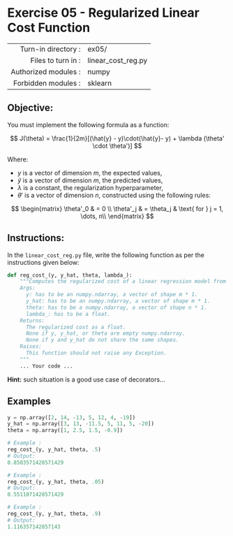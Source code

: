 # Exercise 05 - Regularized Linear Cost Function
|                         |                    |
| -----------------------:| ------------------ |
|   Turn-in directory :   |  ex05/             |
|   Files to turn in :    |  linear_cost_reg.py|
|   Authorized modules :  |  numpy             |
|   Forbidden modules :   |  sklearn           |

## Objective:
You must implement the following formula as a function:  

$$
J(\theta)  =  \frac{1}{2m}[(\hat{y} - y)\cdot(\hat{y}- y) + \lambda (\theta' \cdot \theta')]
$$  

Where:
- $y$ is a vector of dimension $m$, the expected values,
- $\hat{y}$ is a vector of dimension $m$, the predicted values,
- $\lambda$ is a constant, the regularization hyperparameter,
- $\theta'$ is a vector of dimension $n$, constructed using the following rules:
  
$$
\begin{matrix}
\theta'_0 & =  0 \\
\theta'_j & =  \theta_j & \text{ for } j = 1, \dots, n\\    
\end{matrix}
$$

## Instructions:
In the `linear_cost_reg.py` file, write the following function as per the instructions given below:
```python
def reg_cost_(y, y_hat, theta, lambda_):
    """Computes the regularized cost of a linear regression model from two non-empty numpy.ndarray, without any for loop. The two arrays must have the same dimensions.
    Args:
      y: has to be an numpy.ndarray, a vector of shape m * 1.
      y_hat: has to be an numpy.ndarray, a vector of shape m * 1.
      theta: has to be a numpy.ndarray, a vector of shape n * 1.
      lambda_: has to be a float.
    Returns:
      The regularized cost as a float.
      None if y, y_hat, or theta are empty numpy.ndarray.
      None if y and y_hat do not share the same shapes.
    Raises:
      This function should not raise any Exception.
    """
    ... Your code ...
```
**Hint:** such situation is a good use case of decorators...


## Examples
```python
y = np.array([2, 14, -13, 5, 12, 4, -19])
y_hat = np.array([3, 13, -11.5, 5, 11, 5, -20])
theta = np.array([1, 2.5, 1.5, -0.9])

# Example :
reg_cost_(y, y_hat, theta, .5)
# Output:
0.8503571428571429

# Example :
reg_cost_(y, y_hat, theta, .05)
# Output:
0.5511071428571429

# Example :
reg_cost_(y, y_hat, theta, .9)
# Output:
1.116357142857143
```